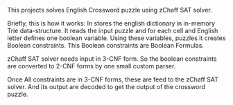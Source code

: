 This projects solves English Crossword puzzle using zChaff SAT solver.

Briefly, this is how it works:
In stores the english dictionary in in-memory Trie data-structure.
It reads the input puzzle and for each cell and English letter defines 
one boolean variable. Using these variables, puzzles it creates Boolean
constraints. This Boolean constraints are Boolean Formulas.

zChaff SAT solver needs input in 3-CNF form.
So the boolean constraints are converted to 2-CNF forms by one small
custom parser.

Once All constraints are in 3-CNF forms, these are feed to the zChaff 
SAT solver. And its output are decoded to get the output of the crossword
puzzle.

